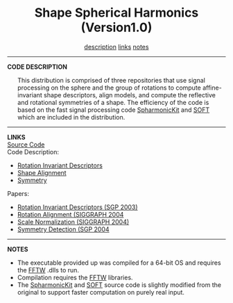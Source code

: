<CENTER><H1>Shape Spherical Harmonics (Version1.0)</H1></CENTER>
<CENTER>
<A HREF="#DESCRIPTION">description</A>
<A HREF="#LINKS">links</A>
<A HREF="#NOTES">notes</A>
</CENTER>
<HR>
<A NAME="DESCRIPTION"><B>CODE DESCRIPTION</B></A><br>
<UL>
This distribution is comprised of three repositories that use signal processing on the sphere and the group of rotations to compute affine-invariant shape descriptors, align models, and compute the reflective and rotational symmetries of a shape.
The efficiency of the code is based on the fast signal processing code <A HREF="http://www.cs.dartmouth.edu/~geelong/sphere/">SpharmonicKit</A> and <A HREF="http://www.cs.dartmouth.edu/~geelong/soft/">SOFT</A> which are included in the distribution.
</UL>
<HR>
<A NAME="LINKS"><B>LINKS</B></A><br>
<A HREF="ShapeSPH.zip">Source Code</A><BR>
Code Description:
<UL>
<LI><A HREF="http://htmlpreview.github.io/?https://github.com/mkazhdan/ShapeSPH/blob/master/descriptors.html">Rotation Invariant Descriptors</A>
<LI><A HREF="http://htmlpreview.github.io/?https://github.com/mkazhdan/ShapeSPH/blob/master/alignment.html">Shape Alignment</A>
<LI> <A HREF="http://htmlpreview.github.io/?https://github.com/mkazhdan/ShapeSPH/blob/master/symmetry.html">Symmetry</A><BR>
</UL>
Papers:
<UL>
<LI><A href="http://www.cs.jhu.edu/~misha/MyPapers/SGP03.pdf">Rotation Invariant Descriptors (SGP 2003)</A>
<LI><A href="http://www.cs.jhu.edu/~misha/MyPapers/SIG04b.pdf">Rotation Alignment (SIGGRAPH 2004</A>
<LI><A href="http://www.cs.jhu.edu/~misha/MyPapers/SIG04.pdf">Scale Normalization (SIGGRAPH 2004)</A>
<LI><A href="http://www.cs.jhu.edu/~misha/MyPapers/SGP04.pdf">Symmetry Detection (SGP 2004</A><br>
</UL>

<HR>
<A NAME="NOTES"><B>NOTES</B></A><br>

<UL>
<LI> The executable provided up was compiled for a 64-bit OS and requires the <A HREF="http://www.fftw.org/">FFTW</A> .dlls to run.
<LI> Compilation requires the <A HREF="http://www.fftw.org/">FFTW</A> libraries.
<LI> The <A HREF="http://www.cs.dartmouth.edu/~geelong/sphere/">SpharmonicKit</A> and <A HREF="http://www.cs.dartmouth.edu/~geelong/soft/">SOFT</A> source code is slightly modified from the original to support faster computation on purely real input. 
</UL>
